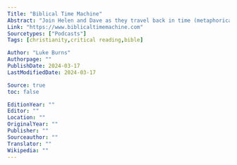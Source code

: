 ```yaml
---
Title: "Biblical Time Machine"
Abstract: "Join Helen and Dave as they travel back in time (metaphorically… it’s a podcast) to explore the real history of the people, places and events of the Old Testament, New Testament and everything in between."
Link: "https://www.biblicaltimemachine.com"
Sourcetypes: ["Podcasts"]
Tags: [christianity,critical reading,bible]

Author: "Luke Burns"
Authorpage: ""
PublishDate: 2024-03-17
LastModifiedDate: 2024-03-17

Source: true
toc: false

EditionYear: ""
Editor: ""
Location: ""
OriginalYear: ""
Publisher: ""
Sourceauthor: ""
Translator: ""
Wikipedia: ""
---
```

